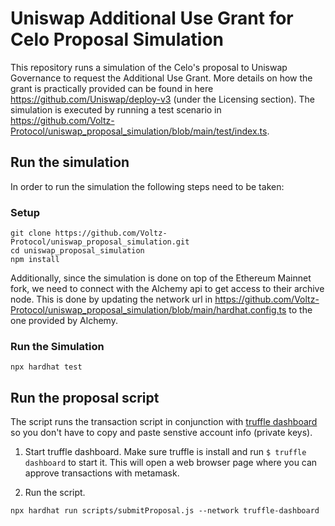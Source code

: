 # Uniswap Additional Use Grant for Celo Proposal Simulation

This repository runs a simulation of the Celo's proposal to Uniswap Governance to request the Additional Use Grant. More details on how the grant is practically provided can be found in here https://github.com/Uniswap/deploy-v3 (under the Licensing section). The simulation is executed by running a test scenario in https://github.com/Voltz-Protocol/uniswap_proposal_simulation/blob/main/test/index.ts. 
## Run the simulation

In order to run the simulation the following steps need to be taken:

### Setup
```
git clone https://github.com/Voltz-Protocol/uniswap_proposal_simulation.git
cd uniswap_proposal_simulation
npm install
```

Additionally, since the simulation is done on top of the Ethereum Mainnet fork, we need to connect with the Alchemy api to get access to their archive node. This is done by updating the network url in https://github.com/Voltz-Protocol/uniswap_proposal_simulation/blob/main/hardhat.config.ts to the one provided by Alchemy.

### Run the Simulation
```
npx hardhat test
```

## Run the proposal script

The script runs the transaction script in conjunction with [truffle dashboard](https://trufflesuite.com/docs/truffle/getting-started/using-the-truffle-dashboard/) so you don't have to copy and paste senstive account info (private keys).

1. Start truffle dashboard. Make sure truffle is install and run `$ truffle dashboard` to start it. This will open a web browser page where you can approve transactions with metamask.

2. Run the script.

```shell
npx hardhat run scripts/submitProposal.js --network truffle-dashboard
```